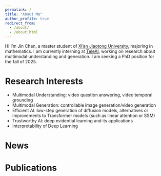 ```yaml
---
permalink: /
title: "About Me"
author_profile: true
redirect_from: 
  - /about/
  - /about.html
---
```


Hi I’m Jin Chen, a master student of [Xi’an Jiaotong University](http://en.xjtu.edu.cn/), majoring in mathematics. I am currently interning at [TeleAI](https://www.teleagi.cn:10443/child-telechat/), working on research about multimodal understanding and generation. I am seeking a PhD position for the fall of 2025.

Research Interests
======
- Multimodal Understanding: video question answering, video temporal grounding
- Multimodal Generation: controllable image generation/video generation
- Efficient AI: low-step generation of diffusion models, alternatives or improvements to Transformer models (such as linear attention or SSM)
- Trustworthy AI: deep evidential learning and its applications
- Interpretability of Deep Learning

News
======

Publications
======
